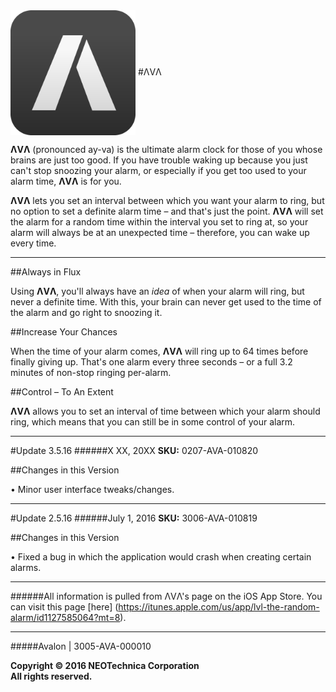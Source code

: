<img src="Application Icon.png" width="200" height="200" align="center" /> 
#ΛVΛ

**ΛVΛ** (pronounced ay-va) is the ultimate alarm clock for those of you whose brains are just too good. If you have trouble waking up because you just can't stop snoozing your alarm, or especially if you get too used to your alarm time, **ΛVΛ** is for you.

**ΛVΛ** lets you set an interval between which you want your alarm to ring, but no option to set a definite alarm time – and that's just the point. **ΛVΛ** will set the alarm for a random time within the interval you set to ring at, so your alarm will always be at an unexpected time – therefore, you can wake up every time.

---------------------------------------------------------------------------------------------------------------------

##Always in Flux

Using **ΛVΛ**, you'll always have an *idea* of when your alarm will ring, but never a definite time. With this, your brain can never get used to the time of the alarm and go right to snoozing it.

##Increase Your Chances

When the time of your alarm comes, **ΛVΛ** will ring up to 64 times before finally giving up. That's one alarm every three seconds – or a full 3.2 minutes of non-stop ringing per-alarm.

##Control – To An Extent

**ΛVΛ** allows you to set an interval of time between which your alarm should ring, which means that you can still be in some control of your alarm.

---------------------------------------------------------------------------------------------------------------------

#Update 3.5.16
######X XX, 20XX
**SKU:** 0207-AVA-010820


##Changes in this Version

• Minor user interface tweaks/changes.

---------------------------------------------------------------------------------------------------------------------

#Update 2.5.16
######July 1, 2016
**SKU:** 3006-AVA-010819


##Changes in this Version

• Fixed a bug in which the application would crash when creating certain alarms.

---------------------------------------------------------------------------------------------------------------------

######All information is pulled from ΛVΛ's page on the iOS App Store. You can visit this page [here] (https://itunes.apple.com/us/app/lvl-the-random-alarm/id1127585064?mt=8).

---------------------------------------------------------------------------------------------------------------------

#####Avalon | 3005-AVA-000010

**Copyright © 2016 NEOTechnica Corporation  
All rights reserved.**

